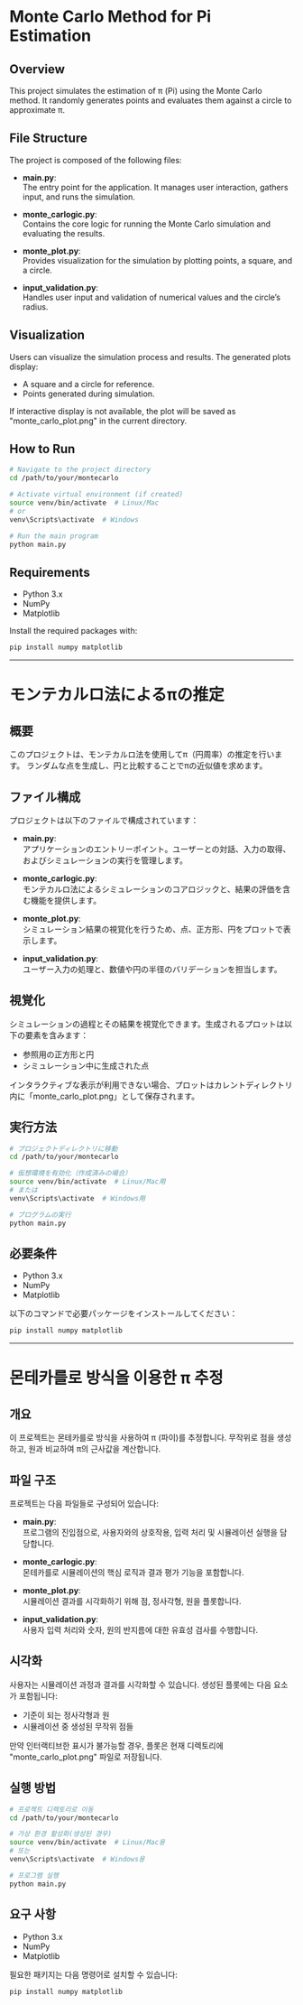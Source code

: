 # Monte Carlo Method for Pi Estimation

## Overview

This project simulates the estimation of π (Pi) using the Monte Carlo method.
It randomly generates points and evaluates them against a circle to approximate π.

## File Structure

The project is composed of the following files:

- **main.py**:  
  The entry point for the application. It manages user interaction, gathers input, and runs the simulation.
  
- **monte_carlogic.py**:  
  Contains the core logic for running the Monte Carlo simulation and evaluating the results.
  
- **monte_plot.py**:  
  Provides visualization for the simulation by plotting points, a square, and a circle.
  
- **input_validation.py**:  
  Handles user input and validation of numerical values and the circle’s radius.

## Visualization

Users can visualize the simulation process and results. The generated plots display:
- A square and a circle for reference.
- Points generated during simulation.

If interactive display is not available, the plot will be saved as "monte_carlo_plot.png" in the current directory.

## How to Run

```bash
# Navigate to the project directory
cd /path/to/your/montecarlo

# Activate virtual environment (if created)
source venv/bin/activate  # Linux/Mac
# or
venv\Scripts\activate  # Windows

# Run the main program
python main.py
```

## Requirements

- Python 3.x
- NumPy
- Matplotlib

Install the required packages with:

```bash
pip install numpy matplotlib
```

---

# モンテカルロ法によるπの推定

## 概要

このプロジェクトは、モンテカルロ法を使用してπ（円周率）の推定を行います。
ランダムな点を生成し、円と比較することでπの近似値を求めます。

## ファイル構成

プロジェクトは以下のファイルで構成されています：

- **main.py**:  
  アプリケーションのエントリーポイント。ユーザーとの対話、入力の取得、およびシミュレーションの実行を管理します。
  
- **monte_carlogic.py**:  
  モンテカルロ法によるシミュレーションのコアロジックと、結果の評価を含む機能を提供します。
  
- **monte_plot.py**:  
  シミュレーション結果の視覚化を行うため、点、正方形、円をプロットで表示します。
  
- **input_validation.py**:  
  ユーザー入力の処理と、数値や円の半径のバリデーションを担当します。

## 視覚化

シミュレーションの過程とその結果を視覚化できます。生成されるプロットは以下の要素を含みます：
- 参照用の正方形と円
- シミュレーション中に生成された点

インタラクティブな表示が利用できない場合、プロットはカレントディレクトリ内に「monte_carlo_plot.png」として保存されます。

## 実行方法

```bash
# プロジェクトディレクトリに移動
cd /path/to/your/montecarlo

# 仮想環境を有効化（作成済みの場合）
source venv/bin/activate  # Linux/Mac用
# または
venv\Scripts\activate  # Windows用

# プログラムの実行
python main.py
```

## 必要条件

- Python 3.x
- NumPy
- Matplotlib

以下のコマンドで必要パッケージをインストールしてください：

```bash
pip install numpy matplotlib
```

---

# 몬테카를로 방식을 이용한 π 추정

## 개요

이 프로젝트는 몬테카를로 방식을 사용하여 π (파이)를 추정합니다.
무작위로 점을 생성하고, 원과 비교하여 π의 근사값을 계산합니다.

## 파일 구조

프로젝트는 다음 파일들로 구성되어 있습니다:

- **main.py**:  
  프로그램의 진입점으로, 사용자와의 상호작용, 입력 처리 및 시뮬레이션 실행을 담당합니다.
  
- **monte_carlogic.py**:  
  몬테카를로 시뮬레이션의 핵심 로직과 결과 평가 기능을 포함합니다.
  
- **monte_plot.py**:  
  시뮬레이션 결과를 시각화하기 위해 점, 정사각형, 원을 플롯합니다.
  
- **input_validation.py**:  
  사용자 입력 처리와 숫자, 원의 반지름에 대한 유효성 검사를 수행합니다.

## 시각화

사용자는 시뮬레이션 과정과 결과를 시각화할 수 있습니다. 생성된 플롯에는 다음 요소가 포함됩니다:
- 기준이 되는 정사각형과 원
- 시뮬레이션 중 생성된 무작위 점들

만약 인터랙티브한 표시가 불가능할 경우, 플롯은 현재 디렉토리에 "monte_carlo_plot.png" 파일로 저장됩니다.

## 실행 방법

```bash
# 프로젝트 디렉토리로 이동
cd /path/to/your/montecarlo

# 가상 환경 활성화(생성된 경우)
source venv/bin/activate  # Linux/Mac용
# 또는
venv\Scripts\activate  # Windows용

# 프로그램 실행
python main.py
```

## 요구 사항

- Python 3.x
- NumPy
- Matplotlib

필요한 패키지는 다음 명령어로 설치할 수 있습니다:

```bash
pip install numpy matplotlib
```